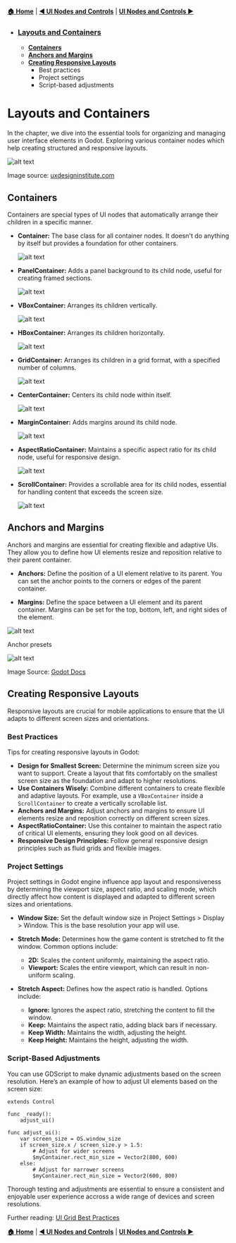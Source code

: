 [**🏠 Home**](../README.md) | [**◀️ UI Nodes and Controls**](../05_UI_Nodes_and_Controls/05_UI_Nodes_and_Controls.md) | [**UI Nodes and Controls ▶️**](../05_UI_Nodes_and_Controls/05_UI_Nodes_and_Controls.md)



- ### [**Layouts and Containers**](#layouts-and-containers)
    - [**Containers**](#containers)
    - [**Anchors and Margins**](#anchors-and-margins)
    - [**Creating Responsive Layouts**](#creating-responsive-layouts)
        - Best practices
        - Project settings
        - Script-based adjustments



# **Layouts and Containers**

In the chapter, we dive into the essential tools for organizing and managing user interface elements in Godot. Exploring various container nodes which help creating structured and responsive layouts. 

![alt text](./img/image-1.png)

Image source: [uxdesigninstitute.com](https://www.uxdesigninstitute.com/blog/ultimate-guide-to-mobile-app-design/)

## **Containers**

Containers are special types of UI nodes that automatically arrange their children in a specific manner.

- **Container:** The base class for all container nodes. It doesn't do anything by itself but provides a foundation for other containers.
    
    ![alt text](./img/image-2.png)

- **PanelContainer:** Adds a panel background to its child node, useful for creating framed sections.

    ![alt text](./img/image-3.png)

- **VBoxContainer:** Arranges its children vertically.

    ![alt text](./img/image-4.png)

- **HBoxContainer:** Arranges its children horizontally.

    ![alt text](./img/image-5.png)

- **GridContainer:** Arranges its children in a grid format, with a specified number of columns.

    ![alt text](./img/image-6.png)

- **CenterContainer:** Centers its child node within itself.

    ![alt text](./img/image-7.png)

- **MarginContainer:** Adds margins around its child node.

    ![alt text](./img/image-8.png)

- **AspectRatioContainer:** Maintains a specific aspect ratio for its child node, useful for responsive design.

    ![alt text](./img/image-9.png)

- **ScrollContainer:** Provides a scrollable area for its child nodes, essential for handling content that exceeds the screen size.

    ![alt text](./img/image-10.png)

## **Anchors and Margins**

Anchors and margins are essential for creating flexible and adaptive UIs. They allow you to define how UI elements resize and reposition relative to their parent container.

- **Anchors:** Define the position of a UI element relative to its parent. You can set the anchor points to the corners or edges of the parent container.
    
- **Margins:** Define the space between a UI element and its parent container. Margins can be set for the top, bottom, left, and right sides of the element.

![alt text](./img/image-11.png)

Anchor presets

![alt text](./img/image.png)

Image Source: [Godot Docs](https://docs.godotengine.org/en/3.1/getting_started/step_by_step/ui_introduction_to_the_ui_system.html)

## **Creating Responsive Layouts**

Responsive layouts are crucial for mobile applications to ensure that the UI adapts to different screen sizes and orientations. 

### Best Practices

Tips for creating responsive layouts in Godot:

- **Design for Smallest Screen:** Determine the minimum screen size you want to support. Create a layout that fits comfortably on the smallest screen size as the foundation and adapt to higher resolutions.
- **Use Containers Wisely:** Combine different containers to create flexible and adaptive layouts. For example, use a `VBoxContainer` inside a `ScrollContainer` to create a vertically scrollable list.
- **Anchors and Margins:** Adjust anchors and margins to ensure UI elements resize and reposition correctly on different screen sizes.
- **AspectRatioContainer:** Use this container to maintain the aspect ratio of critical UI elements, ensuring they look good on all devices.
- **Responsive Design Principles:** Follow general responsive design principles such as fluid grids and flexible images.

### Project Settings

Project settings in Godot engine influence app layout and responsiveness by determining the viewport size, aspect ratio, and scaling mode, which directly affect how content is displayed and adapted to different screen sizes and orientations.

-  **Window Size:** Set the default window size in Project Settings > Display > Window. This is the base resolution your app will use.

- **Stretch Mode:** Determines how the game content is stretched to fit the window. Common options include:
    - **2D:** Scales the content uniformly, maintaining the aspect ratio.
    - **Viewport:** Scales the entire viewport, which can result in non-uniform scaling.

- **Stretch Aspect:** Defines how the aspect ratio is handled. Options include:
    - **Ignore:** Ignores the aspect ratio, stretching the content to fill the window.
    - **Keep:** Maintains the aspect ratio, adding black bars if necessary.
    - **Keep Width:** Maintains the width, adjusting the height.
    - **Keep Height:** Maintains the height, adjusting the width.


### Script-Based Adjustments

You can use GDScript to make dynamic adjustments based on the screen resolution. Here’s an example of how to adjust UI elements based on the screen size:

```gdscript
extends Control

func _ready():
    adjust_ui()

func adjust_ui():
    var screen_size = OS.window_size
    if screen_size.x / screen_size.y > 1.5:
        # Adjust for wider screens
        $myContainer.rect_min_size = Vector2(800, 600)
    else:
        # Adjust for narrower screens
        $myContainer.rect_min_size = Vector2(600, 800)
```

Thorough testing and adjustments are essential to ensure a consistent and enjoyable user experience accross a wide range of devices and screen resolutions.

Further reading: [UI Grid Best Practices](https://blog.prototypr.io/ui-grid-best-practices-efd6c4f9d16)



[**🏠 Home**](../README.md) | [**◀️ UI Nodes and Controls**](../05_UI_Nodes_and_Controls/05_UI_Nodes_and_Controls.md) | [**UI Nodes and Controls ▶️**](../05_UI_Nodes_and_Controls/05_UI_Nodes_and_Controls.md)